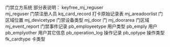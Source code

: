 门禁立方系统
  部分表说明：
    keyfree_mj_reguser  
    mj_reguser          门禁注册人员
    kq_card_record      打卡原始记录表
    mj_areadoorlist     门区域位置
    mj_devicetype       门禁设备类型
    mj_door             门
    mj_doorarea         门区域
    mj_event_report     门禁事件记录
    pb_employeetype     用户类型
    pb_emply            用户
    pb_emplyother       用户其它信息
    pb_operation_log    操作记录
    pb_optype           操作类型
    fk_cardtype         卡类型
    
    